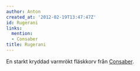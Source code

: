 ```yaml
---
author: Anton
created_at: '2012-02-19T13:47:47Z'
id: Rugerani
links:
  mention:
  - Consaber
title: Rugerani
---
```


En starkt kryddad varmrökt fläskkorv från [Consaber].

  [Consaber]: Consaber
